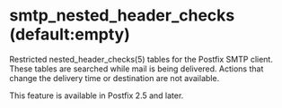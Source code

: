 # smtp_nested_header_checks (default:empty) 

 Restricted nested_header_checks(5) tables for the Postfix SMTP
client. These tables are searched while mail is being delivered.
Actions that change the delivery time or destination are not
available.  

 This feature is available in Postfix 2.5 and later. 


